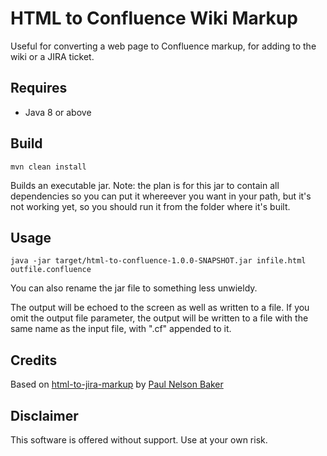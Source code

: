# HTML to Confluence Wiki Markup

Useful for converting a web page to Confluence markup, for adding to the wiki or a JIRA ticket.

## Requires 
- Java 8 or above

## Build

`mvn clean install`

Builds an executable jar.  Note: the plan is for this jar to contain all dependencies so you can put it whereever you want in your path, but it's not working yet, so you should run it from the folder where it's built.

## Usage

`java -jar target/html-to-confluence-1.0.0-SNAPSHOT.jar infile.html outfile.confluence`

You can also rename the jar file to something less unwieldy.

The output will be echoed to the screen as well as written to a file.  If you omit the output file parameter, the output will be written to a file 
with the same name as the input file, with ".cf" appended to it.

## Credits

Based on [html-to-jira-markup](https://github.com/paul-nelson-baker/html-to-jira-markup) by [Paul Nelson Baker](https://github.com/paul-nelson-baker)

## Disclaimer

This software is offered without support.  Use at your own risk.
